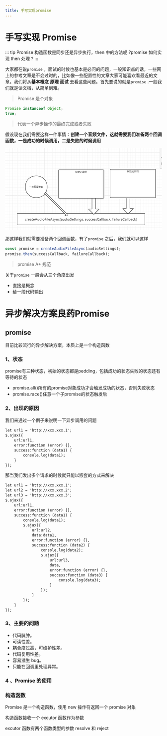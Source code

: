 ```yaml
---
title: 手写实现promise
---
```


# 手写实现 Promise

::: tip
Promise 构造函数是同步还是异步执行，then 中的方法呢 ?promise 如何实现 then 处理 ?
:::

大家都在说`promise` ，面试的时候也基本是必问的问题，一般知识点的话，一些网上的参考文章是不会过时的，比如像一些配置性的文章大家可能喜欢看最近的文章。我们将从**基本概念** **原理** **面试** 去看这些问题。首先要说的就是`promise` .一般我们就是读文档，从简单到难。

> Promise 是个对象

```js
Promise instanceof Object;
true;
```

> 代表一个异步操作的最终完成或者失败

假设现在我们需要这样一件事情：**创建一个音频文件，这就需要我们准备两个回调函数，一是成功的时候调用，二是失败的时候调用**

![image-20200610213825567](https://raw.githubusercontent.com/yayxs/Pics/master/image-20200610213825567.png)

那这样我们就需要准备两个回调函数，有了`promise` 之后，我们就可以这样

```js
const promise = createAudioFileAsync(audioSettings);
promise.then(successCallback, failureCallback);
```

> promise A+ 规范

关于`promise` 一般会从三个角度出发

- 直接是概念
- 给一段代码输出


# 异步解决方案良药Promise

## promise

目前比较流行的异步解决方案，本质上是一个构造函数

### 1、状态

promise有三种状态，初始的状态都是pedding，包括成功的状态失败的状态还有等待的状态

- promise.all()所有的promise对象成功才会触发成功的状态，否则失败状态
- promise.race()任意一个子promise的状态触发后

### 2、出现的原因

我们来通过一个例子来说明一下异步调用的问题

```
let url1 = 'http://xxx.xxx.1';
$.ajax({
    url:url1,
    error:function (error) {},
    success:function (data1) {
        console.log(data1);
    }
});

```

那当我们发出多个请求的时候就只能以嵌套的方式来解决

```
let url1 = 'http://xxx.xxx.1';
let url2 = 'http://xxx.xxx.2';
let url3 = 'http://xxx.xxx.3';
$.ajax({
    url:url1,
    error:function (error) {},
    success:function (data1) {
        console.log(data1);
        $.ajax({
            url:url2,
            data:data1,
            error:function (error) {},
            success:function (data2) {
                console.log(data2);
                $.ajax({
                    url:url3,
                    data,
                    error:function (error) {},
                    success:function (data3) {
                        console.log(data3);
                    }
                });
            }
        });
    }
});
```



### 3、主要的问题

- 代码臃肿。
- 可读性差。
- 耦合度过高，可维护性差。
- 代码复用性差。
- 容易滋生 bug。
- 只能在回调里处理异常。

### 4 、Promise 的使用

### 构造函数

Promise 是一个构造函数，使用 new 操作符返回一个 promise 对象

构造函数接收一个 excutor 函数作为参数

excutor 函数有两个函数类型的参数 resolve 和 reject


